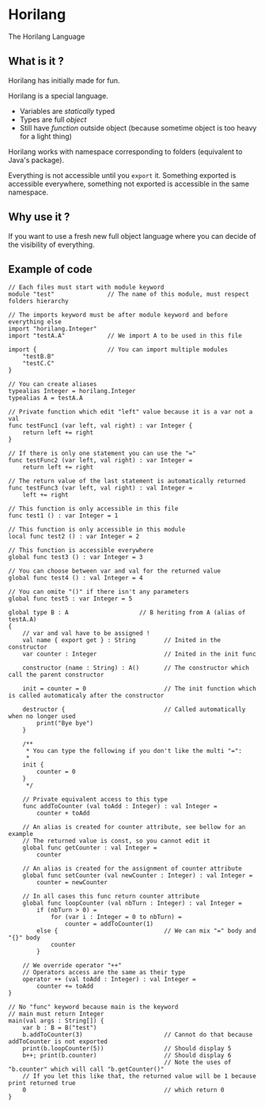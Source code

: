 # Horilang
The Horilang Language

## What is it ?

Horilang has initially made for fun.

Horilang is a special language.
 - Variables are _statically_ typed
 - Types are full _object_
 - Still have _function_ outside object (because sometime object is too heavy for a light thing)
 
Horilang works with namespace corresponding to folders (equivalent to Java's package).

Everything is not accessible until you ``export`` it. Something exported is accessible everywhere, something not exported is accessible in the same namespace. 


## Why use it ?

If you want to use a fresh new full object language where you can decide of the visibility of everything.

## Example of code

```horilang
// Each files must start with module keyword
module "test"               // The name of this module, must respect folders hierarchy

// The imports keyword must be after module keyword and before everything else
import "horilang.Integer"
import "testA.A"            // We import A to be used in this file

import {                    // You can import multiple modules
    "testB.B"                 
    "testC.C"
}

// You can create aliases
typealias Integer = horilang.Integer
typealias A = testA.A

// Private function which edit "left" value because it is a var not a val
func testFunc1 (var left, val right) : var Integer {
    return left += right
}

// If there is only one statement you can use the "="
func testFunc2 (var left, val right) : var Integer =
    return left += right
    
// The return value of the last statement is automatically returned
func testFunc3 (var left, val right) : val Integer =
    left += right

// This function is only accessible in this file
func test1 () : var Integer = 1

// This function is only accessible in this module
local func test2 () : var Integer = 2

// This function is accessible everywhere
global func test3 () : var Integer = 3

// You can choose between var and val for the returned value
global func test4 () : val Integer = 4

// You can omite "()" if there isn't any parameters
global func test5 : var Integer = 5

global type B : A                    // B heriting from A (alias of testA.A)
{
    // var and val have to be assigned !
    val name { export get } : String        // Inited in the constructor
    var counter : Integer                   // Inited in the init func
    
    constructor (name : String) : A()       // The constructor which call the parent constructor
    
    init = counter = 0                      // The init function which is called automaticaly after the constructor
    
    destructor {                            // Called automatically when no longer used
        print("Bye bye")
    }
    
    /**
     * You can type the following if you don't like the multi "=":
     *
    init {
        counter = 0
    }
     */
    
    // Private equivalent access to this type
    func addToCounter (val toAdd : Integer) : val Integer =
        counter + toAdd
        
    // An alias is created for counter attribute, see bellow for an example
    // The returned value is const, so you cannot edit it
    global func getCounter : val Integer =
        counter
   
    // An alias is created for the assignment of counter attribute
    global func setCounter (val newCounter : Integer) : val Integer =
        counter = newCounter
        
    // In all cases this func return counter attribute
    global func loopCounter (val nbTurn : Integer) : val Integer =
        if (nbTurn > 0) =
            for (var i : Integer = 0 to nbTurn) =
                counter = addToCounter(1)
        else {                              // We can mix "=" body and "{}" body
            counter
        }
    
    // We override operator "++"
    // Operators access are the same as their type
    operator ++ (val toAdd : Integer) : val Integer =
        counter += toAdd
}

// No "func" keyword because main is the keyword
// main must return Integer
main(val args : String[]) {
    var b : B = B("test")
    b.addToCounter(3)                       // Cannot do that because addToCounter is not exported
    print(b.loopCounter(5))                 // Should display 5
    b++; print(b.counter)                   // Should display 6
                                            // Note the uses of "b.counter" which will call "b.getCounter()"
    // If you let this like that, the returned value will be 1 because print returned true
    0                                       // which return 0
}
```